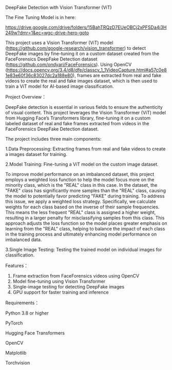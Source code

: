 DeepFake Detection with Vision Transformer (ViT)


The Fine Tuning Model is in here: 

https://drive.google.com/drive/folders/15BahTRQzD7EUeOBCj2xPFSDa4i3H249w?dmr=1&ec=wgc-drive-hero-goto


This project uses a Vision Transformer (ViT) model (https://github.com/google-research/vision_transformer) to detect DeepFake images by fine-tuning it on a custom dataset created from the FaceForensics DeepFake Detection dataset (https://github.com/ondyari/FaceForensics). Using OpenCV (https://docs.opencv.org/3.4/d8/dfe/classcv_1_1VideoCapture.html#a57c0e81e83e60f36c83027dc2a188e80), frames are extracted from real and fake videos to create the real and fake images dataset, which is then used to train a ViT model for AI-based image classification.


Project Overview：

DeepFake detection is essential in various fields to ensure the authenticity of visual content. This project leverages the Vision Transformer (ViT) model from Hugging Face’s Transformers library, fine-tuning it on a custom labeled dataset of real and fake frames extracted from videos in the FaceForensics DeepFake Detection dataset.

The project includes three main components:

1.Data Preprocessing: Extracting frames from real and fake videos to create a images dataset for training. 

2.Model Training: Fine-tuning a ViT model on the custom image dataset. 

To improve model performance on an imbalanced dataset, this project employs a weighted loss function to help the model focus more on the minority class, which is the "REAL" class in this case. In the dataset, the "FAKE" class has significantly more samples than the "REAL" class, causing the model to potentially favor predicting "FAKE" during training. To address this issue, we apply a weighted loss strategy.
Specifically, we calculate weights for each class based on the inverse of their sample frequencies. This means the less frequent "REAL" class is assigned a higher weight, resulting in a larger penalty for misclassifying samples from this class. This approach adjusts the loss function so the model places greater emphasis on learning from the "REAL" class, helping to balance the impact of each class in the training process and ultimately enhancing model performance on imbalanced data.

3.Single Image Testing: Testing the trained model on individual images for classification.

Features：

1. Frame extraction from FaceForensics videos using OpenCV
2. Model fine-tuning using Vision Transformer
3. Single-image testing for detecting DeepFake images
4. GPU support for faster training and inference

Requirements：

Python 3.8 or higher

PyTorch

Hugging Face Transformers

OpenCV

Matplotlib

Torchvision
